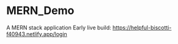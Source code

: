 # MERN_Demo
A MERN stack application
Early live build: <a href="https://helpful-biscotti-f40943.netlify.app/login" target="_blank">https://helpful-biscotti-f40943.netlify.app/login</a>
